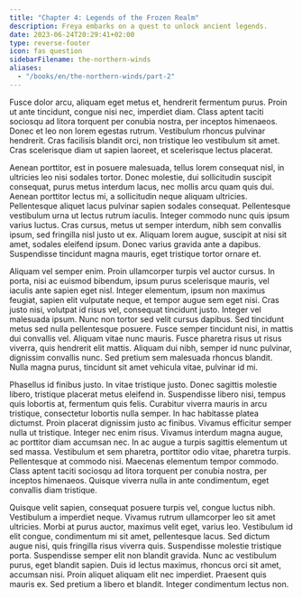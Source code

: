 ```yaml
---
title: "Chapter 4: Legends of the Frozen Realm"
description: Freya embarks on a quest to unlock ancient legends.
date: 2023-06-24T20:29:41+02:00
type: reverse-footer
icon: fas question
sidebarFilename: the-northern-winds
aliases:
  - "/books/en/the-northern-winds/part-2"
---
```

Fusce dolor arcu, aliquam eget metus et, hendrerit fermentum purus. Proin ut ante tincidunt, congue nisi nec, imperdiet diam. Class aptent taciti sociosqu ad litora torquent per conubia nostra, per inceptos himenaeos. Donec et leo non lorem egestas rutrum. Vestibulum rhoncus pulvinar hendrerit. Cras facilisis blandit orci, non tristique leo vestibulum sit amet. Cras scelerisque diam ut sapien laoreet, et scelerisque lectus placerat.

Aenean porttitor, est in posuere malesuada, tellus lorem consequat nisl, in ultricies leo nisi sodales tortor. Donec molestie, dui sollicitudin suscipit consequat, purus metus interdum lacus, nec mollis arcu quam quis dui. Aenean porttitor lectus mi, a sollicitudin neque aliquam ultricies. Pellentesque aliquet lacus pulvinar sapien sodales consequat. Pellentesque vestibulum urna ut lectus rutrum iaculis. Integer commodo nunc quis ipsum varius luctus. Cras cursus, metus ut semper interdum, nibh sem convallis ipsum, sed fringilla nisl justo ut ex. Aliquam lorem augue, suscipit at nisi sit amet, sodales eleifend ipsum. Donec varius gravida ante a dapibus. Suspendisse tincidunt magna mauris, eget tristique tortor ornare et.

Aliquam vel semper enim. Proin ullamcorper turpis vel auctor cursus. In porta, nisi ac euismod bibendum, ipsum purus scelerisque mauris, vel iaculis ante sapien eget nisl. Integer elementum, ipsum non maximus feugiat, sapien elit vulputate neque, et tempor augue sem eget nisi. Cras justo nisi, volutpat id risus vel, consequat tincidunt justo. Integer vel malesuada ipsum. Nunc non tortor sed velit cursus dapibus. Sed tincidunt metus sed nulla pellentesque posuere. Fusce semper tincidunt nisi, in mattis dui convallis vel. Aliquam vitae nunc mauris. Fusce pharetra risus ut risus viverra, quis hendrerit elit mattis. Aliquam dui nibh, semper id nunc pulvinar, dignissim convallis nunc. Sed pretium sem malesuada rhoncus blandit. Nulla magna purus, tincidunt sit amet vehicula vitae, pulvinar id mi.

Phasellus id finibus justo. In vitae tristique justo. Donec sagittis molestie libero, tristique placerat metus eleifend in. Suspendisse libero nisi, tempus quis lobortis at, fermentum quis felis. Curabitur viverra mauris in arcu tristique, consectetur lobortis nulla semper. In hac habitasse platea dictumst. Proin placerat dignissim justo ac finibus. Vivamus efficitur semper nulla ut tristique. Integer nec enim risus. Vivamus interdum magna augue, ac porttitor diam accumsan nec. In ac augue a turpis sagittis elementum ut sed massa. Vestibulum et sem pharetra, porttitor odio vitae, pharetra turpis. Pellentesque at commodo nisi. Maecenas elementum tempor commodo. Class aptent taciti sociosqu ad litora torquent per conubia nostra, per inceptos himenaeos. Quisque viverra nulla in ante condimentum, eget convallis diam tristique.

Quisque velit sapien, consequat posuere turpis vel, congue luctus nibh. Vestibulum a imperdiet neque. Vivamus rutrum ullamcorper leo sit amet ultricies. Morbi at purus auctor, maximus velit eget, varius leo. Vestibulum id elit congue, condimentum mi sit amet, pellentesque lacus. Sed dictum augue nisi, quis fringilla risus viverra quis. Suspendisse molestie tristique porta. Suspendisse semper elit non blandit gravida. Nunc ac vestibulum purus, eget blandit sapien. Duis id lectus maximus, rhoncus orci sit amet, accumsan nisi. Proin aliquet aliquam elit nec imperdiet. Praesent quis mauris ex. Sed pretium a libero et blandit. Integer condimentum lectus non.